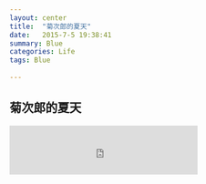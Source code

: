 ```yaml
---
layout: center
title:  "菊次郎的夏天"
date:   2015-7-5 19:38:41
summary: Blue
categories: Life
tags: Blue
 
---
```


## <span class="red">菊次郎的夏天</span>
<iframe frameborder="no" border="0" marginwidth="0" marginheight="0" width=330 height=86 src="http://music.163.com/outchain/player?type=2&id=444292&auto=1&height=66"></iframe>
